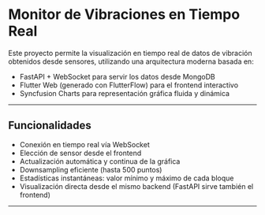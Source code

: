 # Monitor de Vibraciones en Tiempo Real

Este proyecto permite la visualización en tiempo real de datos de vibración obtenidos desde sensores, utilizando una arquitectura moderna basada en:

- FastAPI + WebSocket para servir los datos desde MongoDB
- Flutter Web (generado con FlutterFlow) para el frontend interactivo
- Syncfusion Charts para representación gráfica fluida y dinámica

---

## Funcionalidades

- Conexión en tiempo real vía WebSocket
- Elección de sensor desde el frontend
- Actualización automática y continua de la gráfica
- Downsampling eficiente (hasta 500 puntos)
- Estadísticas instantáneas: valor mínimo y máximo de cada bloque
- Visualización directa desde el mismo backend (FastAPI sirve también el frontend)

---
